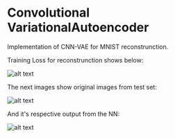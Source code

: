 # Convolutional VariationalAutoencoder

Implementation of CNN-VAE for MNIST reconstrunction.

Training Loss for reconstrunction shows below:

![alt text](https://github.com/JoseVillagranE/Convolutional-VariationalAutoencoder/blob/images/training_loss.png "Training Loss")

The next images show original images from test set:

![alt text](https://github.com/JoseVillagranE/Convolutional-VariationalAutoencoder/blob/images/original.png "Original Examples")

And it's respective output from the NN:

![alt text](https://github.com/JoseVillagranE/Convolutional-VariationalAutoencoder/blob/images/recons.png "Original Examples")